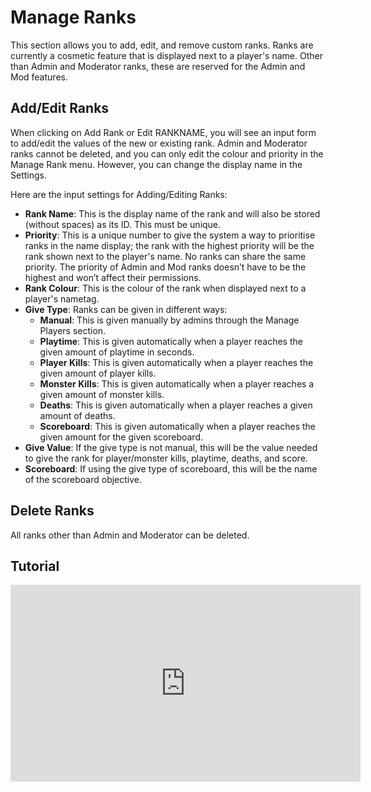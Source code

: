 # Manage Ranks

This section allows you to add, edit, and remove custom ranks. Ranks are currently a cosmetic feature that is displayed next to a player's name. Other than Admin and Moderator ranks, these are reserved for the Admin and Mod features.

## Add/Edit Ranks
When clicking on Add Rank or Edit RANKNAME, you will see an input form to add/edit the values of the new or existing rank. Admin and Moderator ranks cannot be deleted, and you can only edit the colour and priority in the Manage Rank menu. However, you can change the display name in the Settings.

Here are the input settings for Adding/Editing Ranks:

- **Rank Name**: This is the display name of the rank and will also be stored (without spaces) as its ID. This must be unique.
- **Priority**: This is a unique number to give the system a way to prioritise ranks in the name display; the rank with the highest priority will be the rank shown next to the player's name. No ranks can share the same priority. The priority of Admin and Mod ranks doesn’t have to be the highest and won’t affect their permissions.
- **Rank Colour**: This is the colour of the rank when displayed next to a player's nametag.
- **Give Type**: Ranks can be given in different ways:
    - **Manual**: This is given manually by admins through the Manage Players section.
    - **Playtime**: This is given automatically when a player reaches the given amount of playtime in seconds.
    - **Player Kills**: This is given automatically when a player reaches the given amount of player kills.
    - **Monster Kills**: This is given automatically when a player reaches a given amount of monster kills.
    - **Deaths**: This is given automatically when a player reaches a given amount of deaths.
    - **Scoreboard**: This is given automatically when a player reaches the given amount for the given scoreboard.
- **Give Value**: If the give type is not manual, this will be the value needed to give the rank for player/monster kills, playtime, deaths, and score.
- **Scoreboard**: If using the give type of scoreboard, this will be the name of the scoreboard objective.

## Delete Ranks
All ranks other than Admin and Moderator can be deleted.


## Tutorial
<iframe width="560" height="315" src="https://www.youtube.com/embed/f9dQegArmWI?si=M-wggcySG7kKWWTm&amp;start=883" title="YouTube video player" frameborder="0" allow="accelerometer; autoplay; clipboard-write; encrypted-media; gyroscope; picture-in-picture; web-share" referrerpolicy="strict-origin-when-cross-origin" allowfullscreen></iframe>